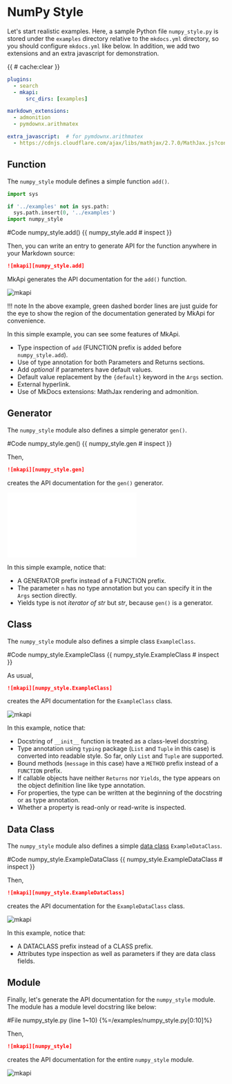<style type="text/css">
<!--
.mkapi-node-depth-0 {
  border: 2px dashed #88AA88;
}
-->
</style>

# NumPy Style

Let's start realistic examples. Here, a sample Python file `numpy_style.py` is stored under the `examples` directory relative to the `mkdocs.yml` directory, so you should configure `mkdocs.yml` like below. In addition, we add two extensions and an extra javascript for demonstration.

{{ # cache:clear }}

~~~yml
plugins:
  - search
  - mkapi:
      src_dirs: [examples]

markdown_extensions:
  - admonition
  - pymdownx.arithmatex

extra_javascript:  # for pymdownx.arithmatex
  - https://cdnjs.cloudflare.com/ajax/libs/mathjax/2.7.0/MathJax.js?config=TeX-MML-AM_CHTML
~~~

## Function

The `numpy_style` module defines a simple function `add()`.

```python hide
import sys

if '../examples' not in sys.path:
  sys.path.insert(0, '../examples')
import numpy_style
```

#Code numpy_style.add() {{ numpy_style.add # inspect }}

Then, you can write an entry to generate API for the function anywhere in your Markdown source:

~~~markdown
![mkapi][numpy_style.add]
~~~

MkApi generates the API documentation for the `add()` function.

![mkapi](numpy_style.add)

!!! note
    In the above example, green dashed border lines are just guide for the eye to show the region of the documentation generated by MkApi for convenience.

In this simple example, you can see some features of MkApi.

* Type inspection of `add` (FUNCTION prefix is added before `numpy_style.add`).
* Use of type annotation for both Parameters and Returns sections.
* Add *optional* if parameters have default values.
* Default value replacement by the `{default}` keyword in the `Args` section.
* External hyperlink.
* Use of MkDocs extensions: MathJax rendering and admonition.

## Generator

The `numpy_style` module also defines a simple generator `gen()`.

#Code numpy_style.gen() {{ numpy_style.gen # inspect }}

Then,

~~~markdown
![mkapi][numpy_style.gen]
~~~

creates the API documentation for the `gen()` generator.

![mkapi](numpy_style.gen)

In this simple example, notice that:

* A GENERATOR prefix instead of a FUNCTION prefix.
* The parameter `n` has no type annotation but you can specify it in the `Args` section directly.
* Yields type is not *iterator of str* but *str*, because `gen()` is a generator.

## Class

The `numpy_style` module also defines a simple class `ExampleClass`.

#Code numpy_style.ExampleClass {{ numpy_style.ExampleClass # inspect }}

As usual,

~~~markdown
![mkapi][numpy_style.ExampleClass]
~~~

creates the API documentation for the `ExampleClass` class.

![mkapi](numpy_style.ExampleClass)

In this example, notice that:

* Docstring of `__init__` function is treated as a class-level docstring.
* Type annotation using `typing` package (`List` and `Tuple` in this case) is converted into readable style. So far, only `List` and `Tuple` are supported.
* Bound methods (`message` in this case) have a `METHOD` prefix instead of a `FUNCTION` prefix.
* If callable objects have neither `Returns` nor `Yields`, the type appears on the object definition line like type annotation.
* For properties, the type can be written at the beginning of the docstring or as type annotation.
* Whether a property is read-only or read-write is inspected.

## Data Class

The `numpy_style` module also defines a simple [data class](https://docs.python.org/3/library/dataclasses.html) `ExampleDataClass`.

#Code numpy_style.ExampleDataClass {{ numpy_style.ExampleDataClass # inspect }}

Then,

~~~markdown
![mkapi][numpy_style.ExampleDataClass]
~~~

creates the API documentation for the `ExampleDataClass` class.

![mkapi](numpy_style.ExampleDataClass)

In this example, notice that:

* A DATACLASS prefix instead of a CLASS prefix.
* Attributes type inspection as well as parameters if they are data class fields.

## Module

Finally, let's generate the API documentation for the `numpy_style` module. The module has a module level docstring like below:

#File numpy_style.py (line 1~10) {%=/examples/numpy_style.py[0:10]%}

Then,

~~~markdown
![mkapi][numpy_style]
~~~

creates the API documentation for the entire `numpy_style` module.

![mkapi](numpy_style)
